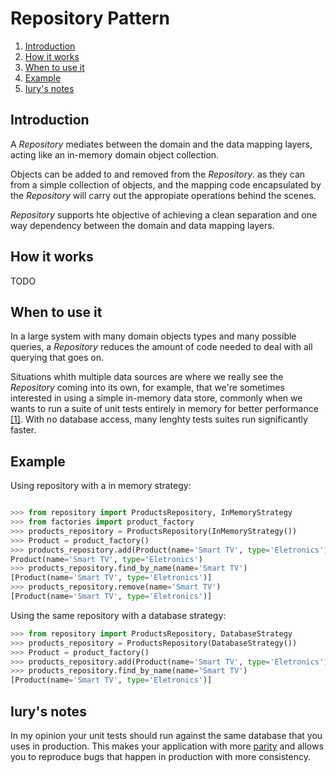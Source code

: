 # Repository Pattern

1. [Introduction](#introduction)
2. [How it works](#how_it_works)
3. [When to use it](#when_to_use_it)
4. [Example](#example)
5. [Iury's notes](#notes)

## Introduction <a name='introduction'></a>

A *Repository* mediates between the domain and the data mapping layers, acting like an in-memory
domain object collection. 

Objects can be added to and removed from the *Repository*. as they can from a simple collection of 
objects, and the mapping code encapsulated by the *Repository* will carry out the appropiate operations
behind the scenes.

*Repository* supports hte objective of achieving a clean separation and one way dependency between the domain and data mapping layers.

## How it works <a name='how_it_works'></a>

TODO

## When to use it <a name='when_to_use_it'></a>

In a large system with many domain objects types and many possible queries, a *Repository* reduces
the amount of code needed to deal with all querying that goes on.

Situations whith multiple data sources are where we really see the *Repository* coming into its own, for example, that we're sometimes interested in using a simple in-memory data store, commonly when we wants to run a suite of unit tests entirely in memory for better performance [[1]](#1). With no database access, many lenghty tests suites run significantly faster. 


## Example <a name='example'></a>


Using repository with a in memory strategy:

```python

>>> from repository import ProductsRepository, InMemoryStrategy
>>> from factories import product_factory
>>> products_repository = ProductsRepository(InMemoryStrategy())
>>> Product = product_factory()
>>> products_repository.add(Product(name='Smart TV', type='Eletronics'))
Product(name='Smart TV', type='Eletronics')
>>> products_repository.find_by_name(name='Smart TV')
[Product(name='Smart TV', type='Eletronics')]
>>> products_repository.remove(name='Smart TV')
[Product(name='Smart TV', type='Eletronics')]

```

Using the same repository with a database strategy:
```python
>>> from repository import ProductsRepository, DatabaseStrategy
>>> products_repository = ProductsRepository(DatabaseStrategy())
>>> Product = product_factory()
>>> products_repository.add(Product(name='Smart TV', type='Eletronics'))
>>> products_repository.find_by_name(name='Smart TV')
[Product(name='Smart TV', type='Eletronics')]

```


## Iury's notes <a name='notes'></a>


<a name='1'></a>

In my opinion your unit tests should run against the same database that you uses in production. This makes your application with more [parity](https://12factor.net/dev-prod-parity) and allows you to reproduce bugs that happen in production with more consistency.